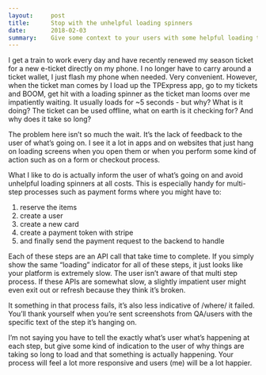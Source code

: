 ```yaml
---
layout:     post
title:      Stop with the unhelpful loading spinners
date:       2018-02-03
summary:    Give some context to your users with some helpful loading text
---
```


I get a train to work every day and have recently renewed my season ticket for a new e-ticket directly on my phone. I no longer have to carry around a ticket wallet, I just flash my phone when needed. Very convenient. However, when the ticket man comes by I load up the TPExpress app, go to my tickets and BOOM, get hit with a loading spinner as the ticket man looms over me impatiently waiting. It usually loads for ~5 seconds - but why? What is it doing? The ticket can be used offline, what on earth is it checking for? And why does it take so long?

The problem here isn’t so much the wait. It’s the lack of feedback to the user of what’s going on. I see it a lot in apps and on websites that just hang on loading screens when you open them or when you perform some kind of action such as on a form or checkout process.

What I like to do is actually inform the user of what’s going on and avoid unhelpful loading spinners at all costs. This is especially handy for multi-step processes such as payment forms where you might have to:

1. reserve the items
2. create a user
3. create a new card
4. create a payment token with stripe
5. and finally send the payment request to the backend to handle

Each of these steps are an API call that take time to complete. If you simply show the same “loading” indicator for all of these steps, it just looks like your platform is extremely slow. The user isn’t aware of that multi step process. If these APIs are somewhat slow, a slightly impatient user might even exit out or refresh because they think it’s broken.

It something in that process fails, it’s also less indicative of /where/ it failed. You’ll thank yourself when you’re sent screenshots from QA/users with the specific text of the step it’s hanging on.

I’m not saying you have to tell the exactly what’s user what’s happening at each step, but give some kind of indication to the user of why things are taking so long to load and that something is actually happening. Your process will feel a lot more responsive and users (me) will be a lot happier.